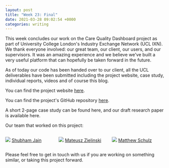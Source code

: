 ```yaml
---
layout: post
title: "Week 23: Final"
date: 2021-03-28 09:02:54 +0000
categories: writing
---
```


This week concludes our work on the Care Quality Dashboard project as part of University College London's Industry Exchange Network (UCL IXN). We thank everyone involved: our great team, our client, our users, and our supervisors. It was an amazing experience and we believe we've built a very useful platform that can hopefully be taken forward in the future.

As of today our code has been handed over to our client, all the UCL deliverables have been submitted including the project website, case study, individual reports, videos and of course this blog.

You can find the project website [here](https://students.cs.ucl.ac.uk/2020/group20/).

You can find the project's GitHub repository [here](https://github.com/UCLComputerScience/COMP0016_2020_21_Team20).

A short 2-page case study can be found here, and our draft research paper is available here.

Our team that worked on this project:

<div style="display:flex">
<p style='flex-grow: 1; flex-basis: 0;'>
<img src="/blog/images/week-23-image-1.png" />
<a href="https://www.sjain.dev/" target='_blank'>Shubham Jain</a>
</p>

<p style='flex-grow: 1; flex-basis: 0;'>
<img src="/blog/images/week-23-image-2.png" />
<a href='https://www.linkedin.com/in/mateusz-zielinski-ucl/' target='_blank'>Mateusz Zielinski</a>
</p>

<p style='flex-grow: 1; flex-basis: 0;'>
<img src="/blog/images/week-23-image-3.png" />
<a href='https://matthieuschulz.me/' target='_blank'>Matthew Schulz</a>
</p>
</div>

Please feel free to get in touch with us if you are working on something similar, or taking this project forward.

